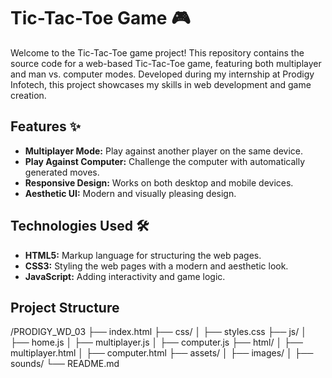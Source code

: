 # Tic-Tac-Toe Game 🎮

Welcome to the Tic-Tac-Toe game project! This repository contains the source code for a web-based Tic-Tac-Toe game, featuring both multiplayer and man vs. computer modes. Developed during my internship at Prodigy Infotech, this project showcases my skills in web development and game creation.

## Features ✨

- **Multiplayer Mode:** Play against another player on the same device.
- **Play Against Computer:** Challenge the computer with automatically generated moves.
- **Responsive Design:** Works on both desktop and mobile devices.
- **Aesthetic UI:** Modern and visually pleasing design.

## Technologies Used 🛠

- **HTML5:** Markup language for structuring the web pages.
- **CSS3:** Styling the web pages with a modern and aesthetic look.
- **JavaScript:** Adding interactivity and game logic.

## Project Structure
/PRODIGY_WD_03
├── index.html
├── css/
│   ├── styles.css
├── js/
│   ├── home.js
│   ├── multiplayer.js
│   ├── computer.js
├── html/
│   ├── multiplayer.html
│   ├── computer.html
├── assets/
│   ├── images/
│   ├── sounds/
└── README.md
